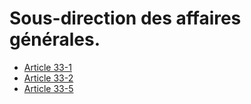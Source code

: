 # Sous-direction des affaires générales.

- [Article 33-1](article-33-1.md)
- [Article 33-2](article-33-2.md)
- [Article 33-5](article-33-5.md)
